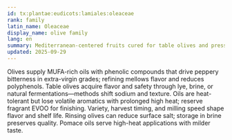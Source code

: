 ```yaml
---
id: tx:plantae:eudicots:lamiales:oleaceae
rank: family
latin_name: Oleaceae
display_name: olive family
lang: en
summary: Mediterranean-centered fruits cured for table olives and pressed for oils; this node distinguishes extra-virgin, refined, and pomace styles plus diverse table olive cures.
updated: 2025-09-29
---
```


Olives supply MUFA-rich oils with phenolic compounds that drive peppery bitterness in extra-virgin grades; refining mellows flavor and reduces polyphenols. Table olives acquire flavor and safety through lye, brine, or natural fermentations—methods shift sodium and texture. Oils are heat-tolerant but lose volatile aromatics with prolonged high heat; reserve fragrant EVOO for finishing. Variety, harvest timing, and milling speed shape flavor and shelf life. Rinsing olives can reduce surface salt; storage in brine preserves quality. Pomace oils serve high-heat applications with milder taste.
